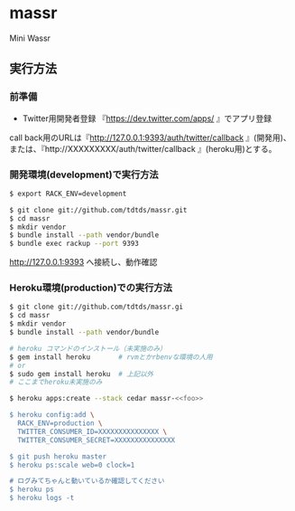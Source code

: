 massr
=====

Mini Wassr

## 実行方法

### 前準備
* Twitter用開発者登録
『https://dev.twitter.com/apps/ 』でアプリ登録

call back用のURLは『http://127.0.0.1:9393/auth/twitter/callback 』(開発用)、または、『http://XXXXXXXXX/auth/twitter/callback 』(heroku用)とする。

### 開発環境(development)で実行方法
```sh
$ export RACK_ENV=development
```

```sh 
$ git clone git://github.com/tdtds/massr.git
$ cd massr
$ mkdir vendor
$ bundle install --path vendor/bundle
$ bundle exec rackup --port 9393
```

http://127.0.0.1:9393 へ接続し、動作確認

### Heroku環境(production)での実行方法
```sh 
$ git clone git://github.com/tdtds/massr.gi
$ cd massr
$ mkdir vendor
$ bundle install --path vendor/bundle

# heroku コマンドのインストール（未実施のみ）
$ gem install heroku       # rvmとかrbenvな環境の人用
# or
$ sudo gem install heroku  # 上記以外
# ここまでheroku未実施のみ

$ heroku apps:create --stack cedar massr-<<foo>>

$ heroku config:add \
  RACK_ENV=production \
  TWITTER_CONSUMER_ID=XXXXXXXXXXXXXXX \
  TWITTER_CONSUMER_SECRET=XXXXXXXXXXXXXXX

$ git push heroku master
$ heroku ps:scale web=0 clock=1

# ログみてちゃんと動いているか確認してください
$ heroku ps
$ heroku logs -t
```
